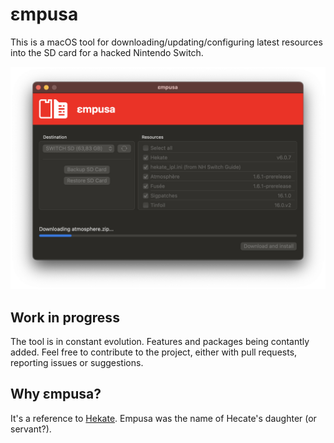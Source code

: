 # εmpusa
This is a macOS tool for downloading/updating/configuring latest resources into the SD card for a hacked Nintendo Switch.

![εmpusa](Resources/main.png)

## Work in progress
The tool is in constant evolution. Features and packages being contantly added. Feel free to contribute to the project, either with pull requests, reporting issues or suggestions.

## Why εmpusa?
It's a reference to [Hekate](https://github.com/CTCaer/hekate). Empusa was the name of Hecate's daughter (or servant?).